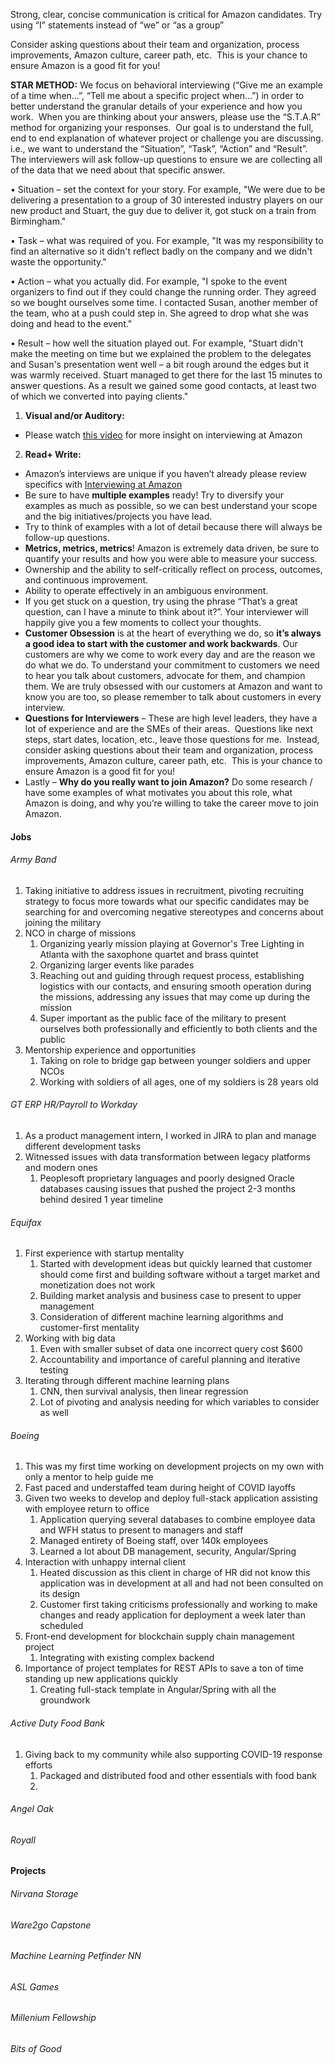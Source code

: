 Strong, clear, concise communication is critical for Amazon candidates. Try using “I” statements instead of “we” or “as a group”

Consider asking questions about their team and organization, process improvements, Amazon culture, career path, etc.  This is your chance to ensure Amazon is a good fit for you!

**STAR METHOD:** We focus on behavioral interviewing (“Give me an example of a time when…”, “Tell me about a specific project when…”) in order to better understand the granular details of your experience and how you work.  When you are thinking about your answers, please use the “S.T.A.R” method for organizing your responses.  Our goal is to understand the full, end to end explanation of whatever project or challenge you are discussing. i.e., we want to understand the “Situation”, “Task”, “Action” and “Result”.  The interviewers will ask follow-up questions to ensure we are collecting all of the data that we need about that specific answer.

• Situation – set the context for your story. For example, "We were due to be delivering a presentation to a group of 30 interested industry players on our new product and Stuart, the guy due to deliver it, got stuck on a train from Birmingham."

• Task – what was required of you. For example, "It was my responsibility to find an alternative so it didn't reflect badly on the company and we didn't waste the opportunity."

• Action – what you actually did. For example, "I spoke to the event organizers to find out if they could change the running order. They agreed so we bought ourselves some time. I contacted Susan, another member of the team, who at a push could step in. She agreed to drop what she was doing and head to the event."

• Result – how well the situation played out. For example, "Stuart didn't make the meeting on time but we explained the problem to the delegates and Susan's presentation went well – a bit rough around the edges but it was warmly received. Stuart managed to get there for the last 15 minutes to answer questions. As a result we gained some good contacts, at least two of which we converted into paying clients."


1.  **Visual and/or Auditory:**

-   Please watch [this video](https://www.youtube.com/watch?v=e0FQ9A2Yz9E#action=share) for more insight on interviewing at Amazon

2.  **Read+ Write:**

-   Amazon’s interviews are unique if you haven’t already please review specifics with [Interviewing at Amazon](https://www.amazon.jobs/en/landing_pages/interviewing-at-amazon)
-   Be sure to have **multiple examples** ready! Try to diversify your examples as much as possible, so we can best understand your scope and the big initiatives/projects you have lead.
-   Try to think of examples with a lot of detail because there will always be follow-up questions.
-   **Metrics, metrics, metrics**! Amazon is extremely data driven, be sure to quantify your results and how you were able to measure your success.
-   Ownership and the ability to self-critically reflect on process, outcomes, and continuous improvement.
-   Ability to operate effectively in an ambiguous environment.
-   If you get stuck on a question, try using the phrase “That’s a great question, can I have a minute to think about it?”. Your interviewer will happily give you a few moments to collect your thoughts.
-   **Customer Obsession** is at the heart of everything we do, so **it’s always a good idea to start with the customer and work backwards**. Our customers are why we come to work every day and are the reason we do what we do. To understand your commitment to customers we need to hear you talk about customers, advocate for them, and champion them. We are truly obsessed with our customers at Amazon and want to know you are too, so please remember to talk about customers in every interview. 
-   **Questions for Interviewers** – These are high level leaders, they have a lot of experience and are the SMEs of their areas.  Questions like next steps, start dates, location, etc., leave those questions for me.  Instead, consider asking questions about their team and organization, process improvements, Amazon culture, career path, etc.  This is your chance to ensure Amazon is a good fit for you!
-   Lastly – **Why do you really want to join Amazon?** Do some research / have some examples of what motivates you about this role, what Amazon is doing, and why you’re willing to take the career move to join Amazon. 

#### Jobs

###### Army Band

1. Taking initiative to address issues in recruitment, pivoting recruiting strategy to focus more towards what our specific candidates may be searching for and overcoming negative stereotypes and concerns about joining the military
2. NCO in charge of missions
	1. Organizing yearly mission playing at Governor's Tree Lighting in Atlanta with the saxophone quartet and brass quintet
	2. Organizing larger events like parades
	3. Reaching out and guiding through request process, establishing logistics with our contacts, and ensuring smooth operation during the missions, addressing any issues that may come up during the mission
	4. Super important as the public face of the military to present ourselves both professionally and efficiently to both clients and the public
3. Mentorship experience and opportunities
	1. Taking on role to bridge gap between younger soldiers and upper NCOs
	2. Working with soldiers of all ages, one of my soldiers is 28 years old 

###### GT ERP HR/Payroll to Workday

1. As a product management intern, I worked in JIRA to plan and manage different development tasks
2. Witnessed issues with data transformation between legacy platforms and modern ones
	1. Peoplesoft proprietary languages and poorly designed Oracle databases causing issues that pushed the project 2-3 months behind desired 1 year timeline

###### Equifax

1. First experience with startup mentality
	1. Started with development ideas but quickly learned that customer should come first and building software without a target market and monetization does not work 
	2. Building market analysis and business case to present to upper management
	3. Consideration of different machine learning algorithms and customer-first mentality
2. Working with big data
	1. Even with smaller subset of data one incorrect query cost $600
	2. Accountability and importance of careful planning and iterative testing
3. Iterating through different machine learning plans
	1. CNN, then survival analysis, then linear regression
	2. Lot of pivoting and analysis needing for which variables to consider as well

###### Boeing

1. This was my first time working on development projects on my own with only a mentor to help guide me
2. Fast paced and understaffed team during height of COVID layoffs
3. Given two weeks to develop and deploy full-stack application assisting with employee return to office
	1. Application querying several databases to combine employee data and WFH status to present to managers and staff
	2. Managed entirety of Boeing staff, over 140k employees
	3. Learned a lot about DB management, security, Angular/Spring
4. Interaction with unhappy internal client
	1. Heated discussion as this client in charge of HR did not know this application was in development at all and had not been consulted on its design
	2. Customer first taking criticisms professionally and working to make changes and ready application for deployment a week later than scheduled
5. Front-end development for blockchain supply chain management project
	1. Integrating with existing complex backend
6. Importance of project templates for REST APIs to save a ton of time standing up new applications quickly
	1. Creating full-stack template in Angular/Spring with all the groundwork

###### Active Duty Food Bank

1. Giving back to my community while also supporting COVID-19 response efforts
	1. Packaged and distributed food and other essentials with food bank
	2. 

###### Angel Oak

###### Royall

#### Projects

###### Nirvana Storage

###### Ware2go Capstone

###### Machine Learning Petfinder NN

###### ASL Games

###### Millenium Fellowship

###### Bits of Good

